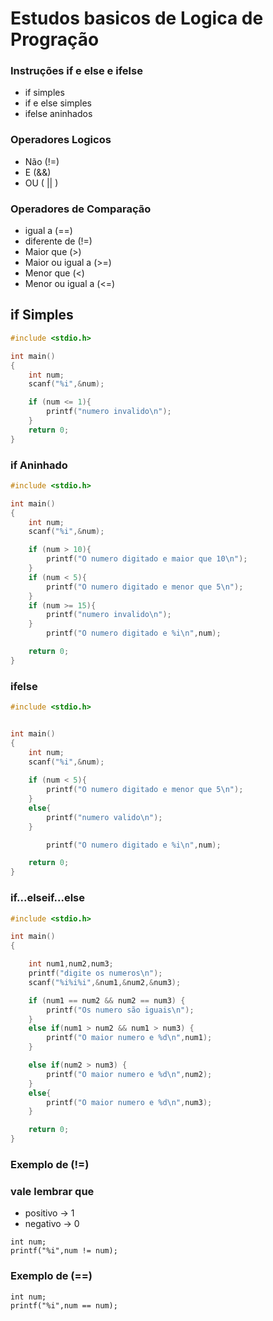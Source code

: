#  Estudos basicos de Logica de Progração

### Instruções if e else e ifelse
* if simples
* if e else simples
* ifelse aninhados 

### Operadores Logicos 
* Não (!=)
* E (&&)
* OU ( || )

### Operadores de Comparação 
* igual a (==)
* diferente de (!=)
* Maior que (>)
* Maior ou igual a (>=)
* Menor que (<)
* Menor ou igual a (<=)

## if Simples

```c
#include <stdio.h>

int main()
{
    int num;
    scanf("%i",&num);

    if (num <= 1){
        printf("numero invalido\n");
    }
    return 0;
}
```
### if Aninhado
```c
#include <stdio.h>

int main()
{
    int num;
    scanf("%i",&num);

    if (num > 10){
        printf("O numero digitado e maior que 10\n");
    }
    if (num < 5){
        printf("O numero digitado e menor que 5\n");
    }
    if (num >= 15){
        printf("numero invalido\n");
    }
        printf("O numero digitado e %i\n",num);

    return 0;
}
```

### ifelse
```c
#include <stdio.h>


int main()
{
    int num;
    scanf("%i",&num);
    
    if (num < 5){
        printf("O numero digitado e menor que 5\n");
    }
    else{
        printf("numero valido\n");
    }

        printf("O numero digitado e %i\n",num);

    return 0;
} 
```
### if...elseif...else 
```c
#include <stdio.h>

int main()
{

    int num1,num2,num3;
    printf("digite os numeros\n");
    scanf("%i%i%i",&num1,&num2,&num3);

    if (num1 == num2 && num2 == num3) {
        printf("Os numero são iguais\n");
    }
    else if(num1 > num2 && num1 > num3) {
        printf("O maior numero e %d\n",num1);
    }

    else if(num2 > num3) {
        printf("O maior numero e %d\n",num2);
    }
    else{
        printf("O maior numero e %d\n",num3);
    }

    return 0;
}
```
### Exemplo de (!=)

### vale lembrar que

* positivo -> 1
* negativo -> 0

~~~
int num;
printf("%i",num != num);
~~~

### Exemplo de (==)
~~~
int num;
printf("%i",num == num);
~~~
